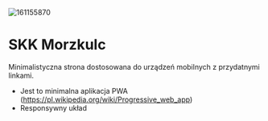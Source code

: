 ![161155870](https://github.com/morzkulc/morzkulc.github.io/assets/5307369/be60be3b-f444-4a3c-bde7-e7b4ee64d4c3)
# SKK Morzkulc

Minimalistyczna strona dostosowana do urządzeń mobilnych z przydatnymi linkami.

- Jest to minimalna aplikacja PWA (https://pl.wikipedia.org/wiki/Progressive_web_app)
- Responsywny układ
